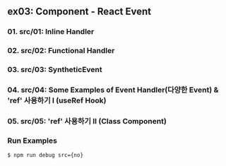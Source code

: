 ## ex03: Component - React Event

### 01. src/01: Inline Handler
### 02. src/02: Functional Handler 
### 03. src/03: SyntheticEvent
### 04. src/04: Some Examples of Event Handler(다양한 Event) & 'ref' 사용하기 I (useRef Hook)
### 05. src/05: 'ref' 사용하기 II    (Class Component)

### Run Examples
```bash
$ npm run debug src={no}
```